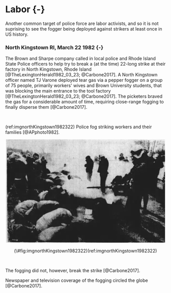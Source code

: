 


# Labor {-}

Another common target of police force are labor activists, and so it is not suprising to see the fogger being deployed against strikers at least once in US history.

### North Kingstown RI, March 22 1982 {-}

The Brown and Sharpe company called in local police and Rhode Island State Police officers to help try to break a (at the time) 22-long strike at their factory in North Kingstown, Rhode Island [@TheLexingtonHerald1982_03_23; @Carbone2017]. 
A North Kingstown officer named TJ Varone deployed tear gas via a pepper fogger on a group of 75 people, primarily workers' wives and Brown University students, that was blocking the main entrance to the tool factory  [@TheLexingtonHerald1982_03_23; @Carbone2017].
The picketers braved the gas for a considerable amount of time, requiring close-range fogging to finally disperse them [@Carbone2017].

<br>

(ref:imgnorthKingstown1982322) Police fog striking workers and their families [@APphoto1982].  

<div class="figure" style="text-align: center">
<img src="img/north_Kingstown_1982_3_22.png" alt="B/W newspaper clipping: To the left there are several people crouched on the ground with their heads down and covered. Behind them is a small crowd of people turning and moving away. To the right are three officials in helmets and masks facing the people on the ground and holding a fogger in front that is spraying a cloud of fog right over those on the ground." width="500" />
<p class="caption">(\#fig:imgnorthKingstown1982322)(ref:imgnorthKingstown1982322)</p>
</div>
 
<br>

The fogging did not, however, break the strike [@Carbone2017].

Newspaper and television coverage of the fogging circled the globe [@Carbone2017].

